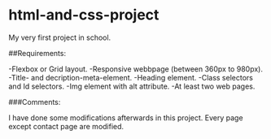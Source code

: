 # html-and-css-project

My very first project in school.

##Requirements:

-Flexbox or Grid layout.
-Responsive webbpage (between 360px to 980px).
-Title- and decription-meta-element.
-Heading element.
-Class selectors and Id selectors.
-Img element with alt attribute.
-At least two web pages.

###Comments:

I have done some modifications afterwards in this project. Every page except contact page are modified.
